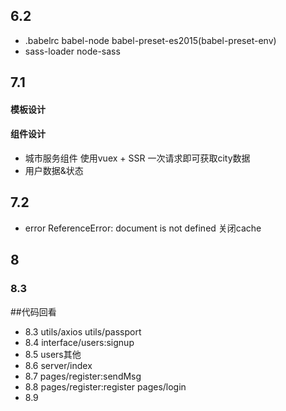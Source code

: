 



## 6.2
+ .babelrc babel-node   babel-preset-es2015(babel-preset-env)
+ sass-loader  node-sass

## 7.1
#### 模板设计
#### 组件设计 
+ 城市服务组件 使用vuex + SSR 一次请求即可获取city数据
+ 用户数据&状态

## 7.2
+  error ReferenceError: document is not defined    关闭cache

## 8
### 8.3



##代码回看
+ 8.3 utils/axios utils/passport
+ 8.4 interface/users:signup
+ 8.5 users其他
+ 8.6 server/index
+ 8.7 pages/register:sendMsg
+ 8.8 pages/register:register  pages/login
+ 8.9
